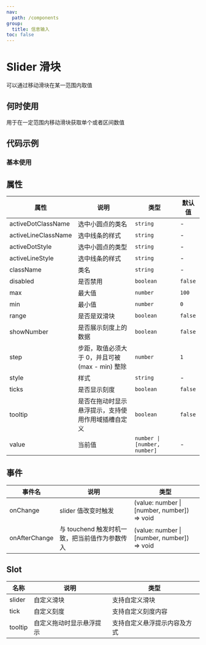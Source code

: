 ```yaml
---
nav:
  path: /components
group:
  title: 信息输入
toc: false
---
```


# Slider 滑块

可以通过移动滑块在某一范围内取值

## 何时使用
用于在一定范围内移动滑块获取单个或者区间数值

## 代码示例
### 基本使用
<code src='pages/Slider/index'></code>

## 属性 
| 属性 | 说明 | 类型 | 默认值 |
| -----|-----|-----|----- |
| activeDotClassName | 选中小圆点的类名  | `string` |  - |
| activeLineClassName | 选中线条的样式  | `string` |  - |
| activeDotStyle | 选中小圆点的类型  | `string` |  - |
| activeLineStyle | 选中线条的样式  | `string` |  - |
| className | 类名 | `string` |  - | 
| disabled | 是否禁用 | `boolean` | `false` | 
| max | 最大值 | `number` | `100` | 
| min |  最小值 | `number` |  `0` |
| range | 是否是双滑块 | `boolean` | `false` | 
| showNumber | 是否展示刻度上的数据 | `boolean` | `false` | 
| step | 步距，取值必须大于 0，并且可被 (max - min) 整除 | `number` |  `1` | 
| style | 样式 | `string` | - | 
| ticks | 是否显示刻度 | `boolean` | `false` | 
| tooltip | 是否在拖动时显示悬浮提示，支持使用作用域插槽自定义 | `boolean` | `false` | 
| value | 当前值 | `number \| [number, number]` | - |

## 事件 

| 事件名 | 说明 | 类型 |
| -----|-----|----- |
| onChange | slider 值改变时触发 | (value: number &verbar; [number, number]) => void |
| onAfterChange | 与 touchend 触发时机一致，把当前值作为参数传入 | (value: number &verbar; [number, number]) => void |

## Slot
| 名称 | 说明 | 类型 |
| -----|-----|-----|
| slider | 自定义滑块 | 支持自定义滑块 |
| tick | 自定义刻度 | 支持自定义刻度内容 |
| tooltip | 自定义拖动时显示悬浮提示 | 支持自定义悬浮提示内容及方式 |


